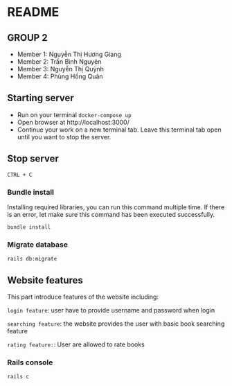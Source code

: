 # README

## GROUP 2

- Member 1: Nguyễn Thị Hương Giang
- Member 2: Trần Bình Nguyên
- Member 3: Nguyễn Thị Quỳnh
- Member 4: Phùng Hồng Quân

## Starting server

- Run on your terminal `docker-compose up`
- Open browser at http://localhost:3000/
- Continue your work on a new terminal tab. Leave this terminal tab open until you want to stop the server.

## Stop server

`CTRL + C`

### Bundle install
Installing required libraries, you can run this command multiple time. If there is an error, let make sure this command has been executed successfully.

`bundle install`

### Migrate database

`rails db:migrate`

## Website features
This part introduce features of the website including:

`login feature`: user have to provide username and password when login

`searching feature`: the website provides the user with basic book searching feature

`rating feature:`: User are allowed to rate books

###

### Rails console

`rails c`

